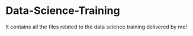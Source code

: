 # Data-Science-Training
It contains all the files related to the data science training delivered by me!

